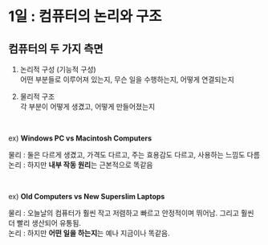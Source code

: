# 1일 : 컴퓨터의 논리와 구조

## 컴퓨터의 두 가지 측면

1. 논리적 구성 (기능적 구성)<br>어떤 부분들로 이루어져 있는지, 무슨 일을 수행하는지, 어떻게 연결되는지

2. 물리적 구조<br>각 부분이 어떻게 생겼고, 어떻게 만들어졌는지

<br>

ex) **Windows PC vs Macintosh Computers**

물리 : 둘은 다르게 생겼고, 가격도 다르고, 주는 효용감도 다르고, 사용하는 느낌도 다름<br>
논리 : 하지만 **내부 작동 원리**는 근본적으로 똑같음

<br>

ex) **Old Computers vs New Superslim Laptops**

물리 : 오늘날의 컴퓨터가 훨씬 작고 저렴하고 빠르고 안정적이며 뛰어남. 그리고 훨씬 더 빨리 생산되어 유통됨.<br>
논리 : 하지만 **어떤 일을 하는지**는 예나 지금이나 똑같음.
